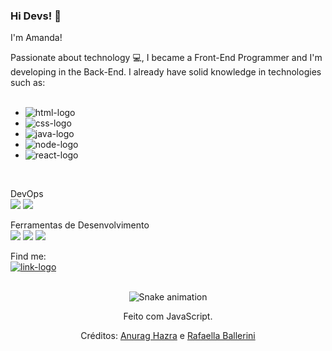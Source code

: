 ### Hi Devs! 👋

I'm Amanda!

Passionate about technology :computer:, I became a Front-End Programmer and I'm developing in the Back-End. I already have solid knowledge in technologies such as: <br>
<br>
- <img src="https://img.shields.io/badge/HTML5-E34F26?style=for-the-badge&logo=html5&logoColor=white" alt="html-logo"/>
- <img src="https://img.shields.io/badge/CSS-239120?&style=for-the-badge&logo=css3&logoColor=white" alt="css-logo"/>
- <img src="https://img.shields.io/badge/JavaScript-F7DF1E?style=for-the-badge&logo=javascript&logoColor=black" alt="java-logo"/>
- <img src="https://img.shields.io/badge/Node.js-43853D?style=for-the-badge&logo=node.js&logoColor=white" alt="node-logo"/> 
- <img src="https://img.shields.io/badge/React-20232A?style=for-the-badge&logo=react&logoColor=61DAFB" alt="react-logo"/> 
<br>

DevOps <br>
<img src="https://img.shields.io/badge/GIT-E44C30?style=for-the-badge&logo=git&logoColor=white"/> <img src="https://img.shields.io/badge/GitHub-100000?style=for-the-badge&logo=github&logoColor=white"/>

Ferramentas de Desenvolvimento <br>
<img src="https://img.shields.io/badge/Visual_Studio_Code-0078D4?style=for-the-badge&logo=visual%20studio%20code&logoColor=white"/>
<img src="https://img.shields.io/badge/Figma-F24E1E?style=for-the-badge&logo=figma&logoColor=white"/>
<img src="https://img.shields.io/badge/Canva-%2300C4CC.svg?&style=for-the-badge&logo=Canva&logoColor=white"/>


Find me:<br>
<a href="https://www.linkedin.com/in/amanda-saraiva%F0%9F%8F%B3%EF%B8%8F%E2%80%8D%F0%9F%8C%88-7b700a1b8/">
<img src="https://img.shields.io/badge/LinkedIn-0077B5?style=for-the-badge&logo=linkedin&logoColor=white" alt="link-logo"/>
<a/>
<br>
<br>
<div align="center">

![Snake animation](https://github.com/danielbped/danielbped/blob/output/github-contribution-grid-snake.svg)
  
</div>

<div align="center">
  <p>Feito com JavaScript.</p>
  <p>Créditos: <a href="https://github.com/anuraghazra/github-readme-stats">Anurag Hazra</a> e <a href="https://github.com/rafaballerini">Rafaella Ballerini</a></p>
</div>
